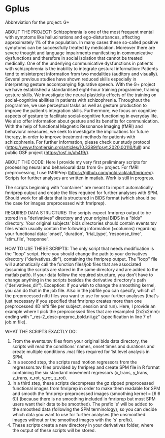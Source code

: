 # Gplus
Abbreviation for the project: G+

ABOUT THE PROJECT:
Schizophrenia is one of the most frequent mental with symptoms like hallucinations and ego-disturbances, affecting approximately 1% of the population. In many cases these so-called positive symptoms can be successfully treated by medication. Moreover there are severe thought and language impairments manifesting in communicative dysfunctions and therefore in social isolation that cannot be treated medically. One of the underlying communicative dysfunctions in patients with schizophrenia is the inability to integrate gestural information: Patients tend to misinterpret information from two modalities (auditory and visually). Several previous studies have shown reduced skills especially in interpreting gesture accompanying figurative speech.
With the G+ project we have established a standardised eight-hour training programme, training gesture skills. We investigate the neural plasticity effects of the training on social-cognitive abilities in patients with schizophrenia. Throughout the programme, we use perceptual tasks as well as gesture production to improve the patient’s integration skills. Furthermore, we focus on cognitive aspects of gesture to facilitate social-cognitive functioning in everyday life. We also offer information about gesture and its benefits for communication. With the help of functional Magnetic Resonance Imaging (fMRI) and behavioral measures, we seek to investigate the implications for future therapy, in order to improve treatment methods for patients with schizophrenia. For further information, please check our study protocol (https://www.frontiersin.org/articles/10.3389/fpsyt.2020.00110/full) and public OSF project (https://osf.io/uh4f9/).

ABOUT THE CODE:
Here I provide my very first preliminary scripts for processing neural and behavioural data from G+ project. For fMRI preprocessing, I use fMRIPrep (https://github.com/poldracklab/fmriprep). Scripts for further analyses are written in matlab. Work is still in progress.

The scripts beginning with "container" are meant to import automatically fmriprep output and create the files required for further analyses with SPM. Should work for all data that is structured in BIDS format (which should be the case for images preprocessed with fmriprep). 

REQUIRED DATA STRUCTURE:
The scripts expect fmriprep output to be stored in a "derivatives" directory and your original BIDS in a "bids" directory. 
Your original subjects' bids directories should contain events.tsv files which usually contain the following information (=columns) regarding your functional data: 'onset', 'duration', 'trial_type', 'response_time', 'stim_file', 'response'. 

HOW TO USE THESE SCRIPTS:
The only script that needs modification is the "loop" script. Here you should change the path to your derivatives directory ("derivatives_dir"), containing the fmriprep output. The "loop" file will automatically call the function files/job files that are associated (assuming the scripts are stored in the same directory and are added to the matlab path). If your data follow the required structure, you don't have to change anything in the scripts besides the derivative directory's path ("derivatives_dir"). Exception: If you wish to change the smoothing kernel, you can do that in the job file. Also in the jobfile you can specify, which of the preprocessed nifti files you want to use for your further analyses (that's just necessary if you specified that fmriprep creates more than one preprocessed 4D nifti file per subject, session and run). Here, I provide an example where I pick the preprocessed files that are resampled (2x2x2mm): ending with "_res-2_desc-preproc_bold.nii.gz" (specification in line 7 of job.m file).

WHAT THE SCRIPTS EXACTLY DO:
1. From the events.tsv files from your original bids data directory, the scripts will read the conditions' names, onset times and durations and create multiple conditions .mat files required for 1st level analysis in SPM.
2. In a second step, the scripts read motion regressors from the regressors.tsv files provided by fmriprep and create SPM file in R format containing the six standard movement regressors (x_trans, y_trans, z_trans, x_rot, y_rot, z_rot). 
3. In a third step, these scripts decompress the gz zipped preprocessed functional images from fmriprep in order to make them readable for SPM and smooth the fmriprep-preprocessed images (smoothing kernel = [6 6 6]) (because there is no smoothing included in fmriprep but most SPM users want their data to be smoothed). The prefix 's' will be added to the smoothed data (following the SPM terminology), so you can decide which data you want to use for further analyses (the unsmoothed images without or the smoothed images with the 's' prefix).
4. These scripts create a new directory in your derivatives folder, where the output of these scripts will be stored.
